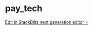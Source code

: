 # pay_tech

[Edit in StackBlitz next generation editor ⚡️](https://stackblitz.com/~/github.com/Graphiacz/pay_tech)
